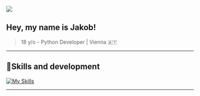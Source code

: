 ![](https://komarev.com/ghpvc/?username=Mee632&color=006bed)

## Hey, my name is <strong>Jakob!</strong>

> 18 y/o - Python Developer | Vienna 🇦🇹

---

## 🚀Skills and development

[![My Skills](https://skillicons.dev/icons?i=python,javascript,cs,ts,obsidian,github&perline=3)](https://skillicons.dev)

---


